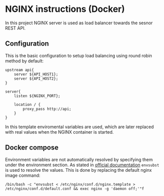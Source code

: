 # NGINX instructions (Docker)

In this project NGINX server is used as load balancer towards the sesnor REST API.

## Configuration

This is the basic configuration to setup load balancing using round robin method by default:
```
upstream api{
    server ${API_HOST1};
    server ${API_HOST2};
}

server{
    listen ${NGINX_PORT};

    location / {
        proxy_pass http://api;
    }
}
```
In this template enviromental variables are used, which are later replaced with real values when the NGINX container is started.

## Docker compose

Environment variables are not automatically resolved by specifying them under the environment section. As stated in [official documentation](https://github.com/docker-library/docs/tree/master/nginx#using-environment-variables-in-nginx-configuration) `envsubst` is used to resolve the values.
This is done by replacing the default nginx image command:
```
/bin/bash -c "envsubst < /etc/nginx/conf.d/nginx.template > /etc/nginx/conf.d/default.conf && exec nginx -g 'daemon off;'"f
```

